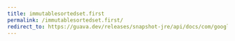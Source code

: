 ```yaml
---
title: immutablesortedset.first
permalink: /immutablesortedset.first/
redirect_to: https://guava.dev/releases/snapshot-jre/api/docs/com/google/common/collect/ImmutableSortedSet.html#first--
---
```

